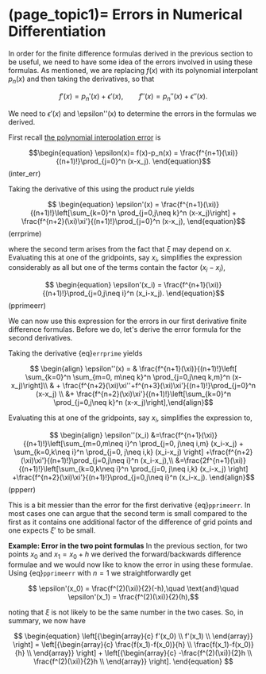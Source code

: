 (page_topic1)=
Errors in Numerical Differentiation
=======================

In order for the finite difference formulas derived in the previous section to be useful, we need to have some idea of the errors involved in using these formulas.  As mentioned, we are replacing $f(x)$ with its polynomial interpolant $p_n(x)$ and then taking the derivatives, so that 

$$ f'(x) = p_n'(x) + \epsilon'(x),\qquad f''(x) = p_n''(x) + \epsilon''(x).$$

We need to $\epsilon'(x)$ and \epsilon''(x) to determine the errors in the formulas we derived.

First recall [the polynomial interpolation error](../InterpFit/InterpErrors) is

$$\begin{equation} \epsilon(x)= f(x)-p_n(x) = \frac{f^{n+1}(\xi)}{(n+1)!}\prod_{j=0}^n (x-x_j). \end{equation}$$ (inter_err)

Taking the derivative of this using the product rule yields

$$
\begin{equation} \epsilon'(x) = \frac{f^{n+1}(\xi)}{(n+1)!}\left[\sum_{k=0}^n \prod_{j=0,j\neq k}^n (x-x_j)\right] + \frac{f^{n+2}(\xi)\xi'}{(n+1)!}\prod_{j=0}^n (x-x_j), \end{equation}$$ (errprime)

where the second term arises from the fact that $\xi$ may depend on $x$.  Evaluating this at one of the gridpoints, say $x_i$, simplifies the expression considerably as all but one of the terms contain the factor $(x_i-x_i)$,

$$
\begin{equation} \epsilon'(x_i) = \frac{f^{n+1}(\xi)}{(n+1)!}\prod_{j=0,j\neq i}^n (x_i-x_j). \end{equation}$$ (pprimeerr)

We can now use this expression for the errors in our first derivative finite difference formulas.  Before we do, let's derive the error formula for the second derivatives.


Taking the derivative {eq}`errprime` yields

$$
\begin{align} \epsilon''(x) = & \frac{f^{n+1}(\xi)}{(n+1)!}\left[ \sum_{k=0}^n \sum_{m=0, m\neq k}^n \prod_{j=0,j\neq k,m}^n (x-x_j)\right]\\
& + \frac{f^{n+2}(\xi)\xi''+f^{n+3}(\xi)\xi'}{(n+1)!}\prod_{j=0}^n (x-x_j) \\
&+ \frac{f^{n+2}(\xi)\xi'}{(n+1)!}\left[\sum_{k=0}^n \prod_{j=0,j\neq k}^n (x-x_j)\right],\end{align}$$

Evaluating this at one of the gridpoints, say $x_i$, simplifies the expression to,

$$
\begin{align}
\epsilon''(x_i) &=\frac{f^{n+1}(\xi)}{(n+1)!}\left[\sum_{m=0,m\neq i}^n \prod_{j=0, j\neq i,m} (x_i-x_j) + \sum_{k=0,k\neq i}^n \prod_{j=0, j\neq i,k} (x_i-x_j) \right] +\frac{f^{n+2}(\xi)\xi'}{(n+1)!}\prod_{j=0,j\neq i}^n (x_i-x_j),\\
&=\frac{2f^{n+1}(\xi)}{(n+1)!}\left[\sum_{k=0,k\neq i}^n \prod_{j=0, j\neq i,k} (x_i-x_j) \right] +\frac{f^{n+2}(\xi)\xi'}{(n+1)!}\prod_{j=0,j\neq i}^n (x_i-x_j).
\end{align}$$ (ppperr)

This is a bit messier than the error for the first derivative {eq}`pprimeerr`.  In most cases one can argue that the second term is small compared to the first as it contains one additional factor of the difference of grid points and one expects $\xi'$ to be small.

**Example: Error in the two point formulas**  In the previous section, for two points $x_0$ and $x_1=x_0+h$ we derived the forward/backwards difference formulae and we would now like to know the error in using these formulae.  Using {eq}`pprimeerr` with $n=1$ we straightforwardly get

$$ \epsilon'(x_0) = \frac{f^(2)(\xi)}{2}(-h),\quad \text{and}\quad  \epsilon'(x_1) = \frac{f^(2)(\xi)}{2}(h),$$

noting that $\xi$ is not likely to be the same number in the two cases.  So, in summary, we now have

$$
\begin{equation}
\left[{\begin{array}{c}
f'(x_0) \\
f'(x_1) \\
\end{array}} \right] =
\left[{\begin{array}{c}
\frac{f(x_1)-f(x_0)}{h} \\
\frac{f(x_1)-f(x_0)}{h} \\
\end{array}} \right] +
\left[{\begin{array}{c}
  -\frac{f^(2)(\xi)}{2}h \\
   \frac{f^(2)(\xi)}{2}h \\
\end{array}} \right].
\end{equation}
$$










